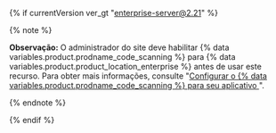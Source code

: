 {% if currentVersion ver_gt "enterprise-server@2.21" %}

{% note %}

**Observação:** O administrador do site deve habilitar {% data variables.product.prodname_code_scanning %} para {% data variables.product.product_location_enterprise %} antes de usar este recurso. Para obter mais informações, consulte "[Configurar o {% data variables.product.prodname_code_scanning %} para seu aplicativo ](/enterprise/admin/configuration/configuring-code-scanning-for-your-appliance)".

{% endnote %}

{% endif %}
